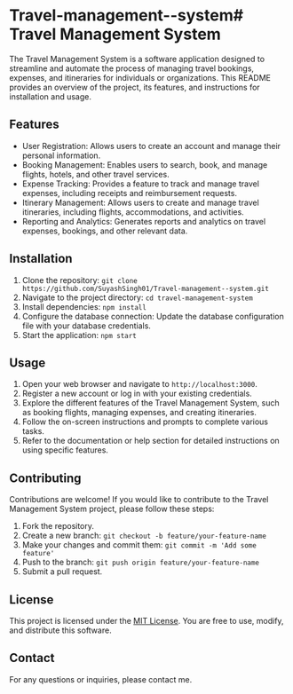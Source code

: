 # Travel-management--system# Travel Management System

The Travel Management System is a software application designed to streamline and automate the process of managing travel bookings, expenses, and itineraries for individuals or organizations. This README provides an overview of the project, its features, and instructions for installation and usage.

## Features

- User Registration: Allows users to create an account and manage their personal information.
- Booking Management: Enables users to search, book, and manage flights, hotels, and other travel services.
- Expense Tracking: Provides a feature to track and manage travel expenses, including receipts and reimbursement requests.
- Itinerary Management: Allows users to create and manage travel itineraries, including flights, accommodations, and activities.
- Reporting and Analytics: Generates reports and analytics on travel expenses, bookings, and other relevant data.

## Installation

1. Clone the repository: `git clone https://github.com/SuyashSingh01/Travel-management--system.git`
2. Navigate to the project directory: `cd travel-management-system`
3. Install dependencies: `npm install`
4. Configure the database connection: Update the database configuration file with your database credentials.
5. Start the application: `npm start`

## Usage

1. Open your web browser and navigate to `http://localhost:3000`.
2. Register a new account or log in with your existing credentials.
3. Explore the different features of the Travel Management System, such as booking flights, managing expenses, and creating itineraries.
4. Follow the on-screen instructions and prompts to complete various tasks.
5. Refer to the documentation or help section for detailed instructions on using specific features.

## Contributing

Contributions are welcome! If you would like to contribute to the Travel Management System project, please follow these steps:

1. Fork the repository.
2. Create a new branch: `git checkout -b feature/your-feature-name`
3. Make your changes and commit them: `git commit -m 'Add some feature'`
4. Push to the branch: `git push origin feature/your-feature-name`
5. Submit a pull request.

## License

This project is licensed under the [MIT License](https://opensource.org/licenses/MIT). You are free to use, modify, and distribute this software.

## Contact

For any questions or inquiries, please contact me.
